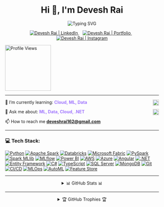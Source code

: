 <h1 align="center" class = "heading-element" dir = "auto">Hi 👋, I'm Devesh Rai</h1>

<p align="center"> <img src="https://readme-typing-svg.herokuapp.com?font=Poppins&weight=700&size=28&duration=3500&pause=1000&color=A177FE&center=true&vCenter=true&width=650&lines=%3C+Developing+ML+Pipelines+%2B%2F%3E;%3C+Learning+MLOps+%2B%2F%3E;%3C+Exploring+AutoML+%2B%2F%3E;%3C+Architecting+Cloud+%2B%2F%3E;%3C+Working+with+.NET+%2B%2F%3E;%3C+Scaling+with+PySpark+%2B%2F%3E" alt="Typing SVG" style="max-width: 100%;" /> </p>

<p align="center">
  <a href="https://www.linkedin.com/in/devesh-rai-544437230/" rel="nofollow">
    <img src="https://img.shields.io/badge/LinkedIn-0077B5?style=for-the-badge&logo=linkedin&logoColor=white" alt="Devesh Rai | LinkedIn">
  </a>&nbsp;&nbsp;
  <a href="https://devesh-rai.vercel.app/" rel="nofollow">
    <img src="https://img.shields.io/badge/Portfolio-FF5722?style=for-the-badge&logo=vercel&logoColor=white" alt="Devesh Rai | Portfolio">
  </a>&nbsp;&nbsp;
  <a href="https://www.instagram.com/devesshhh7" rel="nofollow">
    <img src="https://img.shields.io/badge/Instagram-E4405F?style=for-the-badge&logo=instagram&logoColor=white" alt="Devesh Rai | Instagram">
  </a>
</p>

<a href="https://github.com/devesshhh">
  <img src="https://komarev.com/ghpvc/?username=devesshhh&color=blue" width="150" alt="Profile Views">
</a>

---

<p style="font-size: 14px;">
  🌱 I’m currently learning: <strong style="color:#A177FE;">Cloud, ML, Data</strong>
  <img src="https://media.tenor.com/images/041519499118425c6318b953417b271a/tenor.gif" height="20" align="right">
</p>
<p style="font-size: 14px;">
  💬 Ask me about: <strong style="color:#A177FE;">ML, Data, Cloud, .NET</strong>
  <img src="https://media.tenor.com/images/041519499118425c6318b953417b271a/tenor.gif" height="20" align="right">
</p>
<p dir="auto">📫 How to reach me <strong><a href="mailto:deveshrai162@gmail.com">deveshrai162@gmail.com</a></strong></p>

---

### 💻 Tech Stack:

[![Python](https://img.shields.io/badge/Python-3776AB?style=for-the-badge&logo=python&logoColor=white)](https://www.python.org/)
[![Apache Spark](https://img.shields.io/badge/Apache_Spark-E25A1C?style=for-the-badge&logo=apachespark&logoColor=white)](https://spark.apache.org/)
[![Databricks](https://img.shields.io/badge/Databricks-FF3621?style=for-the-badge&logo=databricks&logoColor=white)](https://databricks.com/)
[![Microsoft Fabric](https://img.shields.io/badge/Microsoft%20Fabric-0078D4?style=for-the-badge&logo=microsoft&logoColor=white)](https://learn.microsoft.com/en-us/fabric/)
[![PySpark](https://img.shields.io/badge/PySpark-E25A1C?style=for-the-badge&logo=apachespark&logoColor=white)](https://spark.apache.org/pyspark/)
[![Spark MLlib](https://img.shields.io/badge/Spark_MLlib-E25A1C?style=for-the-badge&logo=apachespark&logoColor=white)](https://spark.apache.org/mllib/)
[![MLflow](https://img.shields.io/badge/MLflow-0087BD?style=for-the-badge&logo=mlflow&logoColor=white)](https://mlflow.org/)
[![Power BI](
https://img.shields.io/badge/Power_BI-F2C811?style=for-the-badge&logo=power-bi&logoColor=white)](https://powerbi.microsoft.com/)
[![AWS](https://img.shields.io/badge/AWS-232F3E?style=for-the-badge&logo=amazon-aws&logoColor=white)](https://aws.amazon.com/)
[![Azure](https://img.shields.io/badge/Azure-0078D4?style=for-the-badge&logo=microsoftazure&logoColor=white)](https://azure.microsoft.com/)
[![Angular](https://img.shields.io/badge/Angular-DD0031?style=for-the-badge&logo=angular&logoColor=white)](https://angular.io/)
[![.NET](https://img.shields.io/badge/.NET-512BD4?style=for-the-badge&logo=dotnet&logoColor=white)](https://dotnet.microsoft.com/)
[![Entity Framework](https://img.shields.io/badge/Entity_Framework-512BD4?style=for-the-badge&logo=dot-net&logoColor=white)](https://learn.microsoft.com/en-us/ef/)
[![C#](https://img.shields.io/badge/C%23-239120?style=for-the-badge&logo=c-sharp&logoColor=white)](https://dotnet.microsoft.com/languages/csharp)
[![TypeScript](https://img.shields.io/badge/TypeScript-007ACC?style=for-the-badge&logo=typescript&logoColor=white)](https://www.typescriptlang.org/)
[![SQL Server](https://img.shields.io/badge/SQL_Server-CC2927?style=for-the-badge&logo=microsoft-sql-server&logoColor=white)](https://www.microsoft.com/en-us/sql-server)
[![MongoDB](https://img.shields.io/badge/MongoDB-47A248?style=for-the-badge&logo=mongodb&logoColor=white)](https://www.mongodb.com/)
[![Git](https://img.shields.io/badge/Git-F05032?style=for-the-badge&logo=git&logoColor=white)](https://git-scm.com/)
[![CI/CD](https://img.shields.io/badge/CI%2FCD-black?style=for-the-badge&logo=githubactions&logoColor=white)](https://docs.github.com/en/actions/learn-github-actions/understanding-github-actions)
[![MLOps](https://img.shields.io/badge/MLOps-blueviolet?style=for-the-badge&logo=databricks&logoColor=white)](https://www.mlflow.org/docs/latest/llms/llm-mlops.html)
[![AutoML](https://img.shields.io/badge/AutoML-green?style=for-the-badge&logo=scikitlearn&logoColor=white)](https://scikit-learn.org/stable/modules/generated/sklearn.ensemble.HistGradientBoostingRegressor.html)
[![Feature Store](https://img.shields.io/badge/Feature_Store-orange?style=for-the-badge&logo=databricks&logoColor=white)](https://www.databricks.com/product/feature-store)

---

<div align="center">
  <details>
    <summary>📊 GitHub Stats 📊</summary>
    <br>
    <p>
      <img src="https://github-readme-stats.vercel.app/api?username=devesshhh&theme=dark&hide_border=false&include_all_commits=false&count_private=true" alt="GitHub Stats" />
      <br/>
      <img src="https://github-readme-streak-stats.vercel.app/api?user=devesshhh&theme=dark&hide_border=false" alt="GitHub Streak" />
      <br/>
      <img src="https://github-readme-stats.vercel.app/api/top-langs/?username=devesshhh&theme=dark&hide_border=false&include_all_commits=false&count_private=true&layout=compact" alt="Top Languages" />
    </p>
  </details>
</div>

---

<div align="center">
  <details>
    <summary>🏆 GitHub Trophies 🏆</summary>
    <br>
    <p>
      <img src="https://github-trophies.vercel.app/?username=devesshhh&theme=dark&no-frame=true&no-bg=true&margin-w=4" alt="GitHub Trophies" />
    </p>
  </details>
</div>
